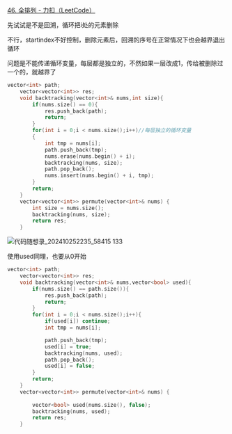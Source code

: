 [46. 全排列 - 力扣（LeetCode）](https://leetcode.cn/problems/permutations/description/)

先试试是不是回溯，循环把i处的元素删除

不行，startindex不好控制，删除元素后，回溯的序号在正常情况下也会越界退出循环

问题是不能传递循环变量，每层都是独立的，不然如果一层改成1，传给被删除过一个的，就越界了

```cpp
vector<int> path;
    vector<vector<int>> res;
    void backtracking(vector<int>& nums,int size){
        if(nums.size() == 0){
            res.push_back(path);
            return;
        }
        for(int i = 0;i < nums.size();i++)//每层独立的循环变量
        {
            int tmp = nums[i];
            path.push_back(tmp);
            nums.erase(nums.begin() + i);
            backtracking(nums, size);
            path.pop_back();
            nums.insert(nums.begin() + i, tmp);
        }
        return;
    }
    vector<vector<int>> permute(vector<int>& nums) {
        int size = nums.size();
        backtracking(nums, size);
        return res;
    }
```

![代码随想录_202410252235_58415 133](D:/Downloads/%E4%BB%A3%E7%A0%81%E9%9A%8F%E6%83%B3%E5%BD%95_202410252235_58415%20133.jpg)

使用used同理，也要从0开始

```cpp
vector<int> path;
    vector<vector<int>> res;
    void backtracking(vector<int>& nums,vector<bool> used){
        if(nums.size() == path.size()){
            res.push_back(path);
            return;
        }
        for(int i = 0;i < nums.size();i++){
            if(used[i]) continue;
            int tmp = nums[i];

            path.push_back(tmp);
            used[i] = true;
            backtracking(nums, used);
            path.pop_back();
            used[i] = false;
        }
        return;
    }
    vector<vector<int>> permute(vector<int>& nums) {
        
        vector<bool> used(nums.size(), false);
        backtracking(nums, used);
        return res;
    }
```

